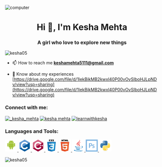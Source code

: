 ![computer](https://user-images.githubusercontent.com/77222164/122715871-2c43f080-d287-11eb-882b-50288e5d391f.gif)
<h1 align="center">Hi 👋, I'm Kesha Mehta</h1>
<h3 align="center">A girl who love to explore new things</h3>

<p align="left"> <img src="https://komarev.com/ghpvc/?username=kesha05&label=Profile%20views&color=0e75b6&style=flat" alt="kesha05" /> </p>

- 📫 How to reach me **keshamehta5111@gmail.com**

- 📄 Know about my experiences [https://drive.google.com/file/d/1lekBikMB2kwxl40P00vOvSIboHJLpNDv/view?usp=sharing](https://drive.google.com/file/d/1lekBikMB2kwxl40P00vOvSIboHJLpNDv/view?usp=sharing)

<h3 align="left">Connect with me:</h3>
<p align="left">
<a href="https://twitter.com/_kesha_mehta" target="blank"><img align="center" src="https://raw.githubusercontent.com/rahuldkjain/github-profile-readme-generator/master/src/images/icons/Social/twitter.svg" alt="_kesha_mehta" height="30" width="40" /></a>
<a href="https://linkedin.com/in/kesha mehta" target="blank"><img align="center" src="https://raw.githubusercontent.com/rahuldkjain/github-profile-readme-generator/master/src/images/icons/Social/linked-in-alt.svg" alt="kesha mehta" height="30" width="40" /></a>
<a href="https://www.youtube.com/c/learnwithkesha" target="blank"><img align="center" src="https://raw.githubusercontent.com/rahuldkjain/github-profile-readme-generator/master/src/images/icons/Social/youtube.svg" alt="learnwithkesha" height="30" width="40" /></a>
</p>

<h3 align="left">Languages and Tools:</h3>
<p align="left"> <a href="https://developer.android.com" target="_blank"> <img src="https://raw.githubusercontent.com/devicons/devicon/master/icons/android/android-original-wordmark.svg" alt="android" width="40" height="40"/> </a> <a href="https://www.cprogramming.com/" target="_blank"> <img src="https://raw.githubusercontent.com/devicons/devicon/master/icons/c/c-original.svg" alt="c" width="40" height="40"/> </a> <a href="https://www.w3schools.com/cpp/" target="_blank"> <img src="https://raw.githubusercontent.com/devicons/devicon/master/icons/cplusplus/cplusplus-original.svg" alt="cplusplus" width="40" height="40"/> </a> <a href="https://www.w3schools.com/css/" target="_blank"> <img src="https://raw.githubusercontent.com/devicons/devicon/master/icons/css3/css3-original-wordmark.svg" alt="css3" width="40" height="40"/> </a> <a href="https://www.w3.org/html/" target="_blank"> <img src="https://raw.githubusercontent.com/devicons/devicon/master/icons/html5/html5-original-wordmark.svg" alt="html5" width="40" height="40"/> </a> <a href="https://www.java.com" target="_blank"> <img src="https://raw.githubusercontent.com/devicons/devicon/master/icons/java/java-original.svg" alt="java" width="40" height="40"/> </a> <a href="https://www.photoshop.com/en" target="_blank"> <img src="https://raw.githubusercontent.com/devicons/devicon/master/icons/photoshop/photoshop-line.svg" alt="photoshop" width="40" height="40"/> </a> <a href="https://www.python.org" target="_blank"> <img src="https://raw.githubusercontent.com/devicons/devicon/master/icons/python/python-original.svg" alt="python" width="40" height="40"/> </a> </p>

<p><img align="center" src="https://github-readme-stats.vercel.app/api/top-langs?username=kesha05&show_icons=true&locale=en&layout=compact" alt="kesha05" /></p>
